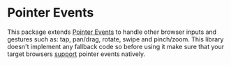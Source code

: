 # Pointer Events

This package extends [Pointer Events](https://developer.mozilla.org/en-US/docs/Web/CSS/pointer-events) to handle other browser inputs and gestures such as: tap, pan/drag, rotate, swipe and pinch/zoom. This library doesn't implement any fallback code so before using it make sure that your target browsers [support](https://caniuse.com/pointer) pointer events natively.